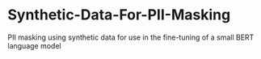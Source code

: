 # Synthetic-Data-For-PII-Masking
PII masking using synthetic data for use in the fine-tuning of a small BERT language model
